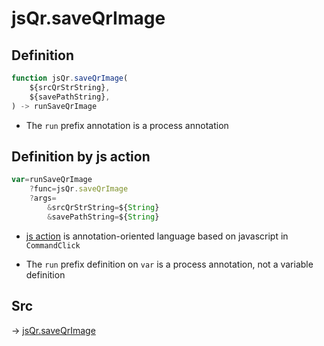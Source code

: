 # jsQr.saveQrImage

## Definition

```js.js
function jsQr.saveQrImage(
	${srcQrStrString},
	${savePathString},
) -> runSaveQrImage
```

- The `run` prefix annotation is a process annotation
## Definition by js action

```js.js
var=runSaveQrImage
	?func=jsQr.saveQrImage
	?args=
		&srcQrStrString=${String}
		&savePathString=${String}
```

- [js action](#) is annotation-oriented language based on javascript in `CommandClick`

- The `run` prefix definition on `var` is a process annotation, not a variable definition

## Src

-> [jsQr.saveQrImage](https://github.com/puutaro/CommandClick/blob/master/app/src/main/java/com/puutaro/commandclick/fragment_lib/terminal_fragment/js_interface/qr/JsQr.kt#L239)


